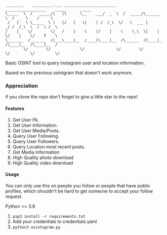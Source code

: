 ```
________    _________.___ _______________________    __________________    _____      _____   
\_____  \  /   _____/|   |\      \__    ___/  _  \  /  _____/\______   \  /  _  \    /     \  
 /   |   \ \_____  \ |   |/   |   \|    | /  /_\  \/   \  ___ |       _/ /  /_\  \  /  \ /  \ 
/    |    \/        \|   /    |    \    |/    |    \    \_\  \|    |   \/    |    \/    Y    \
\_______  /_______  /|___\____|__  /____|\____|__  /\______  /|____|_  /\____|__  /\____|__  /
        \/        \/             \/              \/        \/        \/         \/         \/
```

Basic OSINT tool to query instagram user and location information.

Based on the previous osintgram that doesn't work anymore.

### Appreciation
if you clone the repo don't forget to give a little star to the repo!

#### Features
1. Get User Pk.
2. Get User Information.
3. Get User Media/Posts.
4. Query User Following.
5. Query User Followers.
6. Query Location most recent posts.
7. Get Media Information
8. High Quality photo download
9. High Quality video download

#### Usage
You can only use this on people you follow or people that have public profiles, which shouldn't be hard to get someone to accept your follow request.

Python >= 3.9
1. ```pip3 install -r requirements.txt```
2. Add your credentials to credentials.yaml
3. ```python3 osintagram.py```
